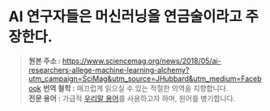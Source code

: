 # AI 연구자들은 머신러닝을 연금술이라고 주장한다.
> **원본 주소 :** https://www.sciencemag.org/news/2018/05/ai-researchers-allege-machine-learning-alchemy?utm_campaign=SciMag&utm_source=JHubbard&utm_medium=Facebook
> **번역 철학 :** 매끄럽게 읽으실 수 있는 적절한 의역을 지향합니다.  
> **전문 용어 :** 가급적 <a href='http://taewan.kim/docs/ml_glossary/'>우리말 용어</a>를 사용하고자 하며, 원어를 병기합니다.  
<br>
